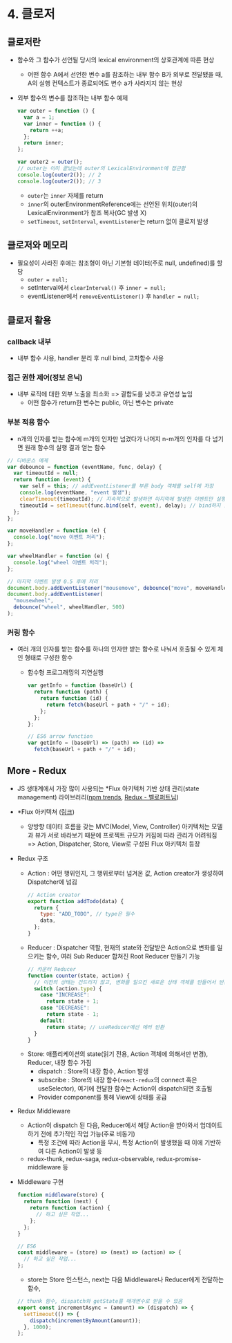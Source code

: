 # 4. 클로저

## 클로저란

- 함수와 그 함수가 선언될 당시의 lexical environment의 상호관계에 따른 현상

  - 어떤 함수 A에서 선언한 변수 a를 참조하는 내부 함수 B가 외부로 전달됐을 때, A의 실행 컨텍스트가 종료되어도 변수 a가 사라지지 않는 현상

- 외부 함수의 변수를 참조하는 내부 함수 예제

  ```js
  var outer = function () {
    var a = 1;
    var inner = function () {
      return ++a;
    };
    return inner;
  };

  var outer2 = outer();
  // outer는 이미 끝났는데 outer의 LexicalEnvironment에 접근함
  console.log(outer2()); // 2
  console.log(outer2()); // 3
  ```

  - `outer`는 `inner` 자체를 return
  - `inner`의 outerEnvironmentReference에는 선언된 위치(outer)의 LexicalEnvironment가 참조 복사(GC 발생 X)
  - `setTimeout`, `setInterval`, `eventListener`는 return 없이 클로저 발생

## 클로저와 메모리

- 필요성이 사라진 후에는 참조형이 아닌 기본형 데이터(주로 null, undefined)를 할당
  - `outer = null;`
  - setInterval에서 `clearInterval()` 후 `inner = null;`
  - eventListener에서 `removeEventListener()` 후 `handler = null;`

## 클로저 활용

### callback 내부

- 내부 함수 사용, handler 분리 후 null bind, 고차함수 사용

### 접근 권한 제어(정보 은닉)

- 내부 로직에 대한 외부 노출을 최소화 => 결합도를 낮추고 유연성 높임
  - 어떤 함수가 return한 변수는 public, 아닌 변수는 private

### 부분 적용 함수

- n개의 인자를 받는 함수에 m개의 인자만 넘겼다가 나머지 n-m개의 인자를 다 넘기면 원래 함수의 실행 결과 얻는 함수

```js
// 디바운스 예제
var debounce = function (eventName, func, delay) {
  var timeoutId = null;
  return function (event) {
    var self = this; // addEventListener를 부른 body 객체를 self에 저장
    console.log(eventName, "event 발생");
    clearTimeout(timeoutId); // 지속적으로 발생하면 마지막에 발생한 이벤트만 실행되도록 앞에 대기열 초기화
    timeoutId = setTimeout(func.bind(self, event), delay); // bind하지 않으면 전역객체(window)를 가리킴
  };
};

var moveHandler = function (e) {
  console.log("move 이벤트 처리");
};

var wheelHandler = function (e) {
  console.log("wheel 이벤트 처리");
};

// 마지막 이벤트 발생 0.5 후에 처리
document.body.addEventListener("mousemove", debounce("move", moveHandler, 500));
document.body.addEventListener(
  "mousewheel",
  debounce("wheel", wheelHandler, 500)
);
```

### 커링 함수

- 여러 개의 인자를 받는 함수를 하나의 인자만 받는 함수로 나눠서 호출될 수 있게 체인 형태로 구성한 함수

  - 함수형 프로그래밍의 지연실행

    ```js
    var getInfo = function (baseUrl) {
      return function (path) {
        return function (id) {
          return fetch(baseUrl + path + "/" + id);
        };
      };
    };

    // ES6 arrow function
    var getInfo = (baseUrl) => (path) => (id) =>
      fetch(baseUrl + path + "/" + id);
    ```

## More - Redux

- JS 생태계에서 가장 많이 사용되는 \*Flux 아키텍처 기반 상태 관리(state management) 라이브러리([npm trends](https://www.npmtrends.com/jotai-vs-mobx-vs-recoil-vs-redux-vs-zustand), [Redux - 벨로퍼트님](https://react.vlpt.us/redux/))
- \*Flux 아키텍쳐 ([링크](https://www.infoq.com/news/2014/05/facebook-mvc-flux/))
  - 양방향 데이터 흐름을 갖는 MVC(Model, View, Controller) 아키텍처는 모델과 뷰가 서로 바라보기 때문에 프로젝트 규모가 커짐에 따라 관리가 어려워짐 => Action, Dispatcher, Store, View로 구성된 Flux 아키텍처 등장
- Redux 구조
  - Action : 어떤 행위인지, 그 행위로부터 넘겨온 값, Action creator가 생성하여 Dispatcher에 넘김
    ```js
    // Action creator
    export function addTodo(data) {
      return {
        type: "ADD_TODO", // type은 필수
        data,
      };
    }
    ```
  - Reducer : Dispatcher 역할, 현재의 state와 전달받은 Action으로 변화를 일으키는 함수, 여러 Sub Reducer 합쳐진 Root Reducer 만들기 가능
    ```js
    // 카운터 Reducer
    function counter(state, action) {
      // 이전의 상태는 건드리지 않고, 변화를 일으킨 새로운 상태 객체를 만들어서 반환
      switch (action.type) {
        case "INCREASE":
          return state + 1;
        case "DECREASE":
          return state - 1;
        default:
          return state; // useReducer에선 에러 반환
      }
    }
    ```
  - Store: 애플리케이션의 state(읽기 전용, Action 객체에 의해서만 변경), Reducer, 내장 함수 가짐
    - dispatch : Store의 내장 함수, Action 발생
    - subscribe : Store의 내장 함수(`react-redux`의 connect 혹은 useSelector), 여기에 전달한 함수는 Action이 dispatch되면 호출됨
    - Provider component를 통해 View에 상태를 공급
- Redux Middleware
  - Action이 dispatch 된 다음, Reducer에서 해당 Action을 받아와서 업데이트하기 전에 추가적인 작업 가능(주로 비동기)
    - 특정 조건에 따라 Action을 무시, 특정 Action이 발생했을 때 이에 기반하여 다른 Action이 발생 등
  - redux-thunk, redux-saga, redux-observable, redux-promise-middleware 등
- Middleware 구현

  ```js
  function middleware(store) {
    return function (next) {
      return function (action) {
        // 하고 싶은 작업...
      };
    };
  }

  // ES6
  const middleware = (store) => (next) => (action) => {
    // 하고 싶은 작업...
  };
  ```

  - store는 Store 인스턴스, next는 다음 Middleware나 Reducer에게 전달하는 함수,

  ```js
  // thunk 함수, dispatch와 getState를 매개변수로 받을 수 있음
  export const incrementAsync = (amount) => (dispatch) => {
    setTimeout(() => {
      dispatch(incrementByAmount(amount));
    }, 1000);
  };
  ```
